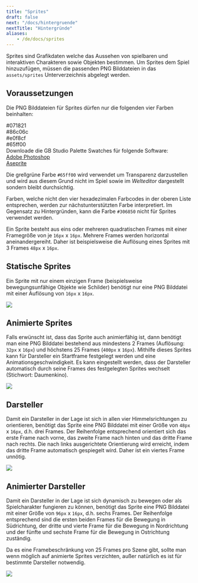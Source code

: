 ```yaml
---
title: "Sprites"
draft: false
next: "/docs/hintergruende"
nextTitle: "Hintergründe"
aliases:
    - /de/docs/sprites
---
```


Sprites sind Grafikdaten welche das Aussehen von spielbaren und interaktiven Charakteren sowie Objekten bestimmen. Um Sprites dem Spiel hinzuzufügen, müssen die passenden PNG Bilddateien in das `assets/sprites` Unterverzeichnis abgelegt werden.

## Voraussetzungen

Die PNG Bilddateien für Sprites dürfen nur die folgenden vier Farben beinhalten:

<div><div class="Swatch" style="background:#071821;"></div><div class="SwatchLabel">#071821</div></div>
<div><div class="Swatch" style="background:#86c06c;"></div><div class="SwatchLabel">#86c06c</div></div>
<div><div class="Swatch" style="background:#e0f8cf;"></div><div class="SwatchLabel">#e0f8cf</div></div>
<div><div class="Swatch" style="background:#65ff00;"></div><div class="SwatchLabel">#65ff00</div></div>

<div class="InfoBox">
Downloade die GB Studio Palette Swatches für folgende Software:<br />
<a href="/assets/swatches/gb-studio-photoshop.aco">Adobe Photoshop</a><br />
<a href="/assets/swatches/gb-studio-aseprite.aseprite">Aseprite</a>
</div>

Die grellgrüne Farbe `#65ff00` wird verwendet um Transparenz darzustellen und wird aus diesem Grund nicht im Spiel sowie im _Welteditor_ dargestellt sondern bleibt durchsichtig.

Farben, welche nicht den vier hexadezimalen Farbcodes in der oberen Liste entsprechen, werden zur nächstunterstützten Farbe interpretiert. Im Gegensatz zu Hintergründen, kann die Farbe `#306850` nicht für Sprites verwendet werden.

Ein Sprite besteht aus eins oder mehreren quadratischen Frames mit einer Framegröße von je `16px` x `16px`. Mehrere Frames werden horizontal aneinandergereiht. Daher ist beispielsweise die Auflösung eines Sprites mit 3 Frames `48px` x `16px`.

## Statische Sprites

Ein Sprite mit nur einem einzigen Frame (beispielsweise bewegungsunfähige Objekte wie Schilder) benötigt nur eine PNG Bilddatei mit einer Auflösung von `16px` x `16px`.

<img src="/img/sprites/cat.png" class="HelpSprite" />

## Animierte Sprites

Falls erwünscht ist, dass das Sprite auch animierfähig ist, dann benötigt man eine PNG Bilddatei bestehend aus mindestens 2 Frames (Auflösung: `32px` x `16px`) und höchstens 25 Frames (`400px` x `16px`). Mithilfe dieses Sprites kann für Darsteller ein Startframe festgelegt werden und eine Animationsgeschwindigkeit. Es kann eingestellt werden, dass der Darsteller automatisch durch seine Frames des festgelegten Sprites wechselt (Stichwort: Daumenkino).

<img src="/img/sprites/fire.png" class="HelpSprite" />

## Darsteller

Damit ein Darsteller in der Lage ist sich in allen vier Himmelsrichtungen zu orientieren, benötigt das Sprite eine PNG Bilddatei mit einer Größe von `48px` x `16px`, d.h. drei Frames. Der Reihenfolge entsprechend orientiert sich das erste Frame nach vorne, das zweite Frame nach hinten und das dritte Frame nach rechts. Die nach links ausgerichtete Orientierung wird erreicht, indem das dritte Frame automatisch gespiegelt wird. Daher ist ein viertes Frame unnötig.

<img src="/img/sprites/npc001.png" class="HelpSprite" />

## Animierter Darsteller

Damit ein Darsteller in der Lage ist sich dynamisch zu bewegen oder als Spielcharakter fungieren zu können, benötigt das Sprite eine PNG Bilddatei mit einer Größe von `96px` x `16px`, d.h. sechs Frames. Der Reihenfolge entsprechend sind die ersten beiden Frames für die Bewegung in Südrichtung, der dritte und vierte Frame für die Bewegung in Nordrichtung und der fünfte und sechste Frame für die Bewegung in Ostrichtung zuständig.

Da es eine Framebeschränkung von 25 Frames pro Szene gibt, sollte man wenn möglich auf animierte Sprites verzichten, außer natürlich es ist für bestimmte Darsteller notwendig.

<img src="/img/sprites/player.png" class="HelpSprite" />
